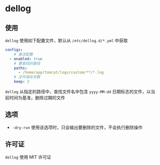 # dellog

## 使用

`dellog` 使用如下配置文件，默认从 `/etc/dellog.d/*.yml` 中获取

```yaml
configs:
    # 激活配置
  - enabled: true
    # 要查找的路径
    paths: 
      - /home/app/tomcat/logs/custom/**/*.log
    # 文件保存天数
    keep: 2
```

`dellog` 从指定的路径中，查找文件名中包含 `yyyy-MM-dd` 日期标志的文件，以当前时间为基准，删除过期的文件

## 选项

* `-dry-run` 使用该选项时，只会输出要删除的文件，不会执行删除操作

## 许可证

`dellog` 使用 MIT 许可证
